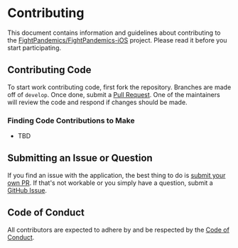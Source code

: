 # Contributing

This document contains information and guidelines about contributing to the [FightPandemics/FightPandemics-iOS](https://github.com/FightPandemics/FightPandemics-iOS/blob/chore/contributing-doc/CONTRIBUTING.md) project. Please read it before you start participating.

## Contributing Code

To start work contributing code, first fork the repository. Branches are made off of `develop`. Once done, submit a [Pull Request](https://github.com/FightPandemics/FightPandemics-iOS/pulls). One of the maintainers will review the code and respond if changes should be made.

### Finding Code Contributions to Make

* TBD

## Submitting an Issue or Question

If you find an issue with the application, the best thing to do is [submit your own PR](#contributing-code). If that's not workable or you simply have a question, submit a [GitHub Issue](https://github.com/FightPandemics/FightPandemics-iOS/issues).

## Code of Conduct

All contributors are expected to adhere by and be respected by the [Code of Conduct](https://github.com/FightPandemics/FightPandemics/blob/master/CODE_OF_CONDUCT.md).
